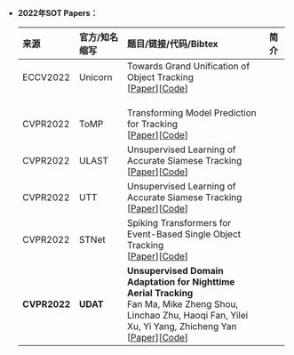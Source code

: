  * **2022年SOT Papers：**

    | **来源**              | **官方/知名缩写**     | **题目/链接/代码/Bibtex**    | **简介**    |
    |:-----------           |:----------------|:----------------|:----------------|
    | ECCV2022| Unicorn | Towards Grand Unification of Object Tracking </br> [[Paper]()][[Code]()]|
    | | | |
    | | | |
    | | | |
    | CVPR2022 | ToMP | Transforming Model Prediction for Tracking  </br> [[Paper](https://openaccess.thecvf.com/content/CVPR2022/html/Mayer_Transforming_Model_Prediction_for_Tracking_CVPR_2022_paper.html)][[Code](https://github.com/visionml/pytracking)] | |
    | CVPR2022 | ULAST | Unsupervised Learning of Accurate Siamese Tracking </br> [[Paper](https://openaccess.thecvf.com/content/CVPR2022/html/Shen_Unsupervised_Learning_of_Accurate_Siamese_Tracking_CVPR_2022_paper.html)][[Code](https://github.com/FlorinShum/ULAST)] |  |
    | CVPR2022 | UTT | Unsupervised Learning of Accurate Siamese Tracking </br> [[Paper](https://openaccess.thecvf.com/content/CVPR2022/html/Ma_Unified_Transformer_Tracker_for_Object_Tracking_CVPR_2022_paper.html)][[Code](https://github.com/Flowerfan/Trackron)] |  |
    | CVPR2022 | STNet | Spiking Transformers for Event-Based Single Object Tracking </br> [[Paper](https://openaccess.thecvf.com/content/CVPR2022/html/Shen_Unsupervised_Learning_of_Accurate_Siamese_Tracking_CVPR_2022_paper.html)][[Code](https://github.com/Jee-King/CVPR2022_STNet)] |  |
    | **CVPR2022** | **UDAT** | **Unsupervised Domain Adaptation for Nighttime Aerial Tracking** </br> Fan Ma, Mike Zheng Shou, Linchao Zhu, Haoqi Fan, Yilei Xu, Yi Yang, Zhicheng Yan </br> [[Paper](https://openaccess.thecvf.com/content/CVPR2022/html/Ye_Unsupervised_Domain_Adaptation_for_Nighttime_Aerial_Tracking_CVPR_2022_paper.html)][[Code](https://github.com/vision4robotics/UDAT)] |  |
